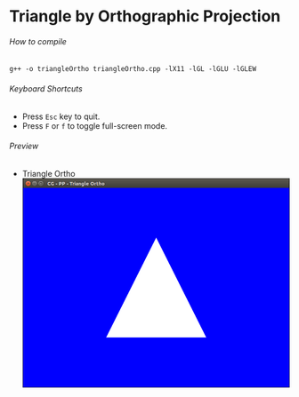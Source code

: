 Triangle by Orthographic Projection
===================================

###### How to compile

```
g++ -o triangleOrtho triangleOrtho.cpp -lX11 -lGL -lGLU -lGLEW
```

###### Keyboard Shortcuts
- Press ```Esc``` key to quit.
- Press ```F``` or ```f``` to toggle full-screen mode.

###### Preview
- Triangle Ortho
    ![triangleOrtho][triangleOrtho-image]

[//]: # "Image declaration"

[triangleOrtho-image]: ./preview/triangleOrtho.png "Triangle by Orthographic Projection"
